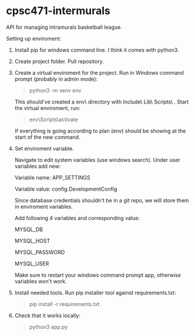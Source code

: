 # cpsc471-intermurals
API for managing intramurals basketball league. 


Setting up enviroment:

1. Install pip for windows command line. I think it comes with python3.

2. Create project folder. Pull repository.

3. Create a virtual enviroment for the project.
  Run in Windows command prompt (probably in admin mode):
    >python3 -m venv env
  
    This should've created a env\ directory with Include\ Lib\ Scripts\ .
    Start the virtual enviroment, run:
    >env\Scripts\activate
    
    If everything is going according to plan (env) should be showing at the start of the new command.

4. Set enviroment variable.

    Navigate to edit system variables (use windows search).
    Under user variables add new:
    
      Variable name: APP_SETTINGS
      
      Variable value: config.DevelopmentConfig
      
    Since database credentials shouldn't be in a git repo, we will store them in enviroment variables. 
    
    Add following 4 variables and corresponding value:
  
      MYSQL_DB
      
      MYSQL_HOST
      
      MYSQL_PASSWORD
      
      MYSQL_USER
  
    Make sure to restart your windows command prompt app, otherwise variables won't work.
    
5. Install needed tools.
  Run pip installer tool against requirements.txt:
    >pip install -r requirements.txt

6. Check that it works locally:
    >python3 app.py
